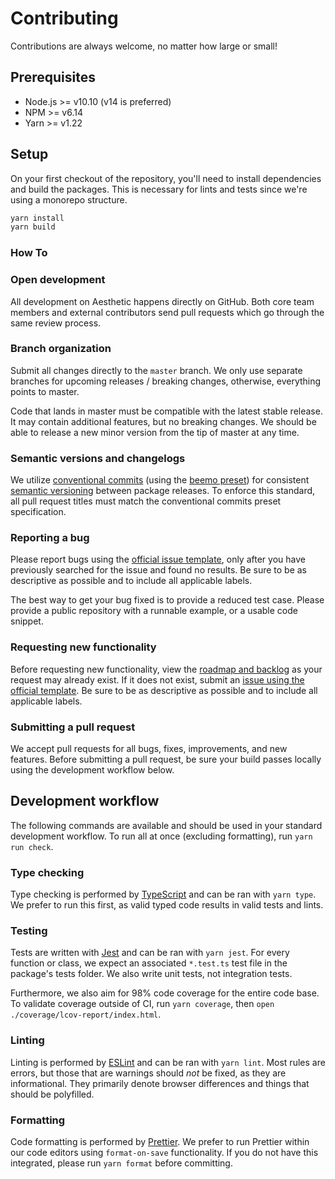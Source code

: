 # Contributing

Contributions are always welcome, no matter how large or small!

## Prerequisites

- Node.js >= v10.10 (v14 is preferred)
- NPM >= v6.14
- Yarn >= v1.22

## Setup

On your first checkout of the repository, you'll need to install dependencies and build the
packages. This is necessary for lints and tests since we're using a monorepo structure.

```bash
yarn install
yarn build
```

### How To

### Open development

All development on Aesthetic happens directly on GitHub. Both core team members and external
contributors send pull requests which go through the same review process.

### Branch organization

Submit all changes directly to the `master` branch. We only use separate branches for upcoming
releases / breaking changes, otherwise, everything points to master.

Code that lands in master must be compatible with the latest stable release. It may contain
additional features, but no breaking changes. We should be able to release a new minor version from
the tip of master at any time.

### Semantic versions and changelogs

We utilize [conventional commits](https://www.conventionalcommits.org/en/v1.0.0/) (using the
[beemo preset](https://github.com/beemojs/conventional-changelog-beemo)) for consistent
[semantic versioning](https://semver.org/) between package releases. To enforce this standard, all
pull request titles must match the conventional commits preset specification.

### Reporting a bug

Please report bugs using the
[official issue template](https://github.com/aesthetic-suite/react/issues/new?assignees=&labels=bug&template=bug_report.md&title=),
only after you have previously searched for the issue and found no results. Be sure to be as
descriptive as possible and to include all applicable labels.

The best way to get your bug fixed is to provide a reduced test case. Please provide a public
repository with a runnable example, or a usable code snippet.

### Requesting new functionality

Before requesting new functionality, view the
[roadmap and backlog](https://github.com/aesthetic-suite/react/blob/master/ROADMAP.md) as your
request may already exist. If it does not exist, submit an
[issue using the official template](https://github.com/aesthetic-suite/react/issues/new?assignees=&labels=enhancement&template=feature_request.md&title=).
Be sure to be as descriptive as possible and to include all applicable labels.

### Submitting a pull request

We accept pull requests for all bugs, fixes, improvements, and new features. Before submitting a
pull request, be sure your build passes locally using the development workflow below.

## Development workflow

The following commands are available and should be used in your standard development workflow. To
run all at once (excluding formatting), run `yarn run check`.

### Type checking

Type checking is performed by [TypeScript](https://www.typescriptlang.org/) and can be ran with
`yarn type`. We prefer to run this first, as valid typed code results in valid tests and lints.

### Testing

Tests are written with [Jest](https://jestjs.io/) and can be ran with `yarn jest`. For every
function or class, we expect an associated `*.test.ts` test file in the package's tests folder. We
also write unit tests, not integration tests.

Furthermore, we also aim for 98% code coverage for the entire code base. To validate coverage
outside of CI, run `yarn coverage`, then `open ./coverage/lcov-report/index.html`.

### Linting

Linting is performed by [ESLint](https://eslint.org/) and can be ran with `yarn lint`. Most rules
are errors, but those that are warnings should _not_ be fixed, as they are informational. They
primarily denote browser differences and things that should be polyfilled.

### Formatting

Code formatting is performed by [Prettier](https://prettier.io/). We prefer to run Prettier within
our code editors using `format-on-save` functionality. If you do not have this integrated, please
run `yarn format` before committing.
